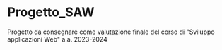 # Progetto_SAW
Progetto da consegnare come valutazione finale del corso di "Sviluppo applicazioni Web" a.a. 2023-2024
